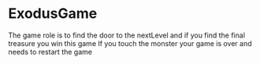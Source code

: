 # ExodusGame
The game role is to find the door to the nextLevel and if you find the final treasure
you win this game
If you touch the monster your game is over and needs to restart the game
